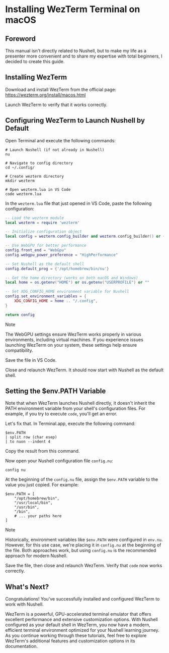# Installing WezTerm Terminal on macOS

## Foreword

This manual isn't directly related to Nushell, but to make my life as a presenter more convenient and to share my expertise with total beginners, I decided to create this guide.

## Installing WezTerm

Download and install WezTerm from the official page: https://wezterm.org/install/macos.html

Launch WezTerm to verify that it works correctly.

## Configuring WezTerm to Launch Nushell by Default

Open Terminal and execute the following commands:

```nu
# Launch Nushell (if not already in Nushell)
nu

# Navigate to config directory
cd ~/.config/

# Create wezterm directory
mkdir wezterm

# Open wezterm.lua in VS Code
code wezterm.lua
```

In the `wezterm.lua` file that just opened in VS Code, paste the following configuration: 

```lua
-- Load the wezterm module
local wezterm = require 'wezterm'

-- Initialize configuration object
local config = wezterm.config_builder and wezterm.config_builder() or {}

-- Use WebGPU for better performance
config.front_end = "WebGpu"
config.webgpu_power_preference = "HighPerformance"

-- Set Nushell as the default shell
config.default_prog = {'/opt/homebrew/bin/nu'}

-- Get the home directory (works on both macOS and Windows)
local home = os.getenv("HOME") or os.getenv("USERPROFILE") or ""

-- Set XDG_CONFIG_HOME environment variable for Nushell
config.set_environment_variables = {
    XDG_CONFIG_HOME = home .. "/.config",
}

return config
```

> [!NOTE]
> The WebGPU settings ensure WezTerm works properly in various environments, including virtual machines. If you experience issues launching WezTerm on your system, these settings help ensure compatibility.

Save the file in VS Code.

Close and relaunch WezTerm. It should now start with Nushell as the default shell.

## Setting the $env.PATH Variable

Note that when WezTerm launches Nushell directly, it doesn't inherit the PATH environment variable from your shell's configuration files. For example, if you try to execute `code`, you'll get an error.

Let's fix that. In Terminal.app, execute the following command:

```nu
$env.PATH
| split row (char esep)
| to nuon --indent 4
```

Copy the result from this command.

Now open your Nushell configuration file `config.nu`:

```nu
config nu
```

At the beginning of the `config.nu` file, assign the `$env.PATH` variable to the value you just copied. For example:

```nu
$env.PATH = [
    "/opt/homebrew/bin",
    "/usr/local/bin",
    "/usr/bin",
    "/bin",
    # ... your paths here
]
```

> [!NOTE]
> Historically, environment variables like `$env.PATH` were configured in `env.nu`. However, for this use case, we're placing it in `config.nu` at the beginning of the file. Both approaches work, but using `config.nu` is the recommended approach for modern Nushell.

Save the file, then close and relaunch WezTerm. Verify that `code` now works correctly.

## What's Next?

Congratulations! You've successfully installed and configured WezTerm to work with Nushell.

WezTerm is a powerful, GPU-accelerated terminal emulator that offers excellent performance and extensive customization options. With Nushell configured as your default shell in WezTerm, you now have a modern, efficient terminal environment optimized for your Nushell learning journey. As you continue working through these tutorials, feel free to explore WezTerm's additional features and customization options in its documentation.
